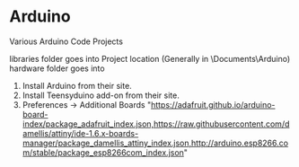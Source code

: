 # Arduino
Various Arduino Code Projects

libraries folder goes into Project location (Generally in \Documents\Arduino\)
hardware folder goes into 


1. Install Arduino from their site.
2. Install Teensyduino add-on from their site.
3. Preferences -> Additional Boards "https://adafruit.github.io/arduino-board-index/package_adafruit_index.json,https://raw.githubusercontent.com/damellis/attiny/ide-1.6.x-boards-manager/package_damellis_attiny_index.json,http://arduino.esp8266.com/stable/package_esp8266com_index.json"
